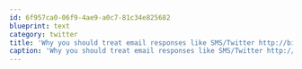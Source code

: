 ```yaml
---
id: 6f957ca0-06f9-4ae9-a0c7-81c34e825682
blueprint: text
category: twitter
title: 'Why you should treat email responses like SMS/Twitter http://bit.ly/1559xO #sethgodin'
caption: 'Why you should treat email responses like SMS/Twitter http://bit.ly/1559xO <span class="hashtag hashtag_local">#<a href="http://tweettemp.darylchymko.ca/?tag=sethgodin">sethgodin</a>'
---
```


